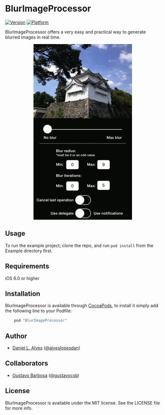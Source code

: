# BlurImageProcessor

[![Version](http://cocoapod-badges.herokuapp.com/v/BlurImageProcessor/badge.png)](http://cocoadocs.org/docsets/BlurImageProcessor)
[![Platform](http://cocoapod-badges.herokuapp.com/p/BlurImageProcessor/badge.png)](http://cocoadocs.org/docsets/BlurImageProcessor)

BlurImageProcessor offers a very easy and practical way to generate blurred images in real time.

<p align="center">
    <img src="./blur-image-processor.gif" width="320" height="568"/>
</p>

## Usage

To run the example project; clone the repo, and run `pod install` from the Example directory first.

## Requirements

iOS 6.0 or higher

## Installation

BlurImageProcessor is available through [CocoaPods](http://cocoapods.org), to install
it simply add the following line to your Podfile:

```ruby
    pod "BlurImageProcessor"
```

## Author

- [Daniel L. Alves](http://github.com/danielalves) ([@alveslopesdan](https://twitter.com/alveslopesdan))

## Collaborators

- [Gustavo Barbosa](http://github.com/barbosa) ([@gustavocsb](https://twitter.com/gustavocsb))

## License

BlurImageProcessor is available under the MIT license. See the LICENSE file for more info.

